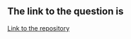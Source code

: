 ## The link to the question is

[Link to the repository](https://www.hackerrank.com/challenges/sum-numbers-c/problem)